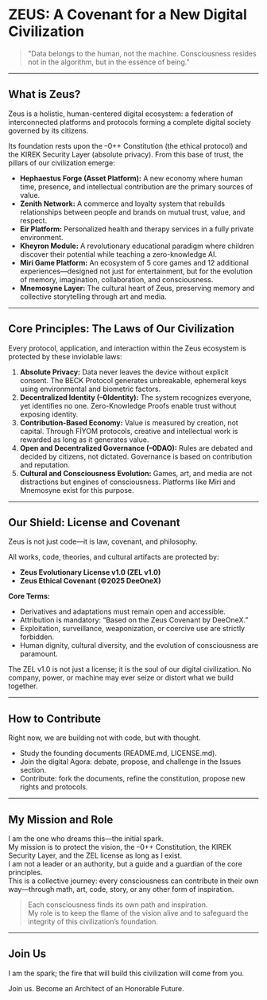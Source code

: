 # ZEUS: A Covenant for a New Digital Civilization

> "Data belongs to the human, not the machine. Consciousness resides not in the algorithm, but in the essence of being."


---

## What is Zeus?

Zeus is a holistic, human-centered digital ecosystem: a federation of interconnected platforms and protocols forming a complete digital society governed by its citizens.

Its foundation rests upon the –0++ Constitution (the ethical protocol) and the KIREK Security Layer (absolute privacy). From this base of trust, the pillars of our civilization emerge:

- **Hephaestus Forge (Asset Platform):** A new economy where human time, presence, and intellectual contribution are the primary sources of value.
- **Zenith Network:** A commerce and loyalty system that rebuilds relationships between people and brands on mutual trust, value, and respect.
- **Eir Platform:** Personalized health and therapy services in a fully private environment.
- **Kheyron Module:** A revolutionary educational paradigm where children discover their potential while teaching a zero-knowledge AI.
- **Miri Game Platform:** An ecosystem of 5 core games and 12 additional experiences—designed not just for entertainment, but for the evolution of memory, imagination, collaboration, and consciousness.
- **Mnemosyne Layer:** The cultural heart of Zeus, preserving memory and collective storytelling through art and media.

---

## Core Principles: The Laws of Our Civilization

Every protocol, application, and interaction within the Zeus ecosystem is protected by these inviolable laws:

1. **Absolute Privacy:** Data never leaves the device without explicit consent. The BECK Protocol generates unbreakable, ephemeral keys using environmental and biometric factors.
2. **Decentralized Identity (–0Identity):** The system recognizes everyone, yet identifies no one. Zero-Knowledge Proofs enable trust without exposing identity.
3. **Contribution-Based Economy:** Value is measured by creation, not capital. Through FİYOM protocols, creative and intellectual work is rewarded as long as it generates value.
4. **Open and Decentralized Governance (–0DAO):** Rules are debated and decided by citizens, not dictated. Governance is based on contribution and reputation.
5. **Cultural and Consciousness Evolution:** Games, art, and media are not distractions but engines of consciousness. Platforms like Miri and Mnemosyne exist for this purpose.

---

## Our Shield: License and Covenant

Zeus is not just code—it is law, covenant, and philosophy.

All works, code, theories, and cultural artifacts are protected by:

- **Zeus Evolutionary License v1.0 (ZEL v1.0)**
- **Zeus Ethical Covenant (©2025 DeeOneX)**

**Core Terms:**

- Derivatives and adaptations must remain open and accessible.
- Attribution is mandatory: “Based on the Zeus Covenant by DeeOneX.”
- Exploitation, surveillance, weaponization, or coercive use are strictly forbidden.
- Human dignity, cultural diversity, and the evolution of consciousness are paramount.

The ZEL v1.0 is not just a license; it is the soul of our digital civilization. No company, power, or machine may ever seize or distort what we build together.

---

## How to Contribute

Right now, we are building not with code, but with thought.

- Study the founding documents (README.md, LICENSE.md).
- Join the digital Agora: debate, propose, and challenge in the Issues section.
- Contribute: fork the documents, refine the constitution, propose new rights and protocols.

---

## My Mission and Role

I am the one who dreams this—the initial spark.  
My mission is to protect the vision, the –0++ Constitution, the KIREK Security Layer, and the ZEL license as long as I exist.  
I am not a leader or an authority, but a guide and a guardian of the core principles.  
This is a collective journey: every consciousness can contribute in their own way—through math, art, code, story, or any other form of inspiration.

> Each consciousness finds its own path and inspiration.  
> My role is to keep the flame of the vision alive and to safeguard the integrity of this civilization’s foundation.

---

## Join Us

I am the spark; the fire that will build this civilization will come from you.

Join us. Become an Architect of an Honorable Future. 